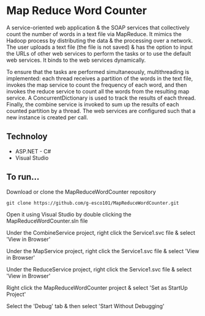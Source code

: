 # Map Reduce Word Counter

A service-oriented web application & the SOAP services that collectively count the number of words in a text file via MapReduce. It mimics the Hadoop process by distributing the data & the processing over a network. The user uploads a text file (the file is not saved) & has the option to input the URLs of other web services to perform the tasks or to use the default web services. It binds to the web services dynamically. 

To ensure that the tasks are performed simultaneously, multithreading is implemented: each thread receives a partition of the words in the text file, invokes the map service to count the frequency of each word, and then invokes the reduce service to count all the words from the resulting map service. A ConcurrentDictionary is used to track the 
results of each thread. Finally, the combine service is invoked to sum up the results of each counted partition by a thread. The web services are configured such that a new instance is created per call. 

## Technoloy

- ASP.NET - C#
- Visual Studio

## To run...

Download or clone the MapReduceWordCounter repository

```
git clone https://github.com/g-esco101/MapReduceWordCounter.git
```

Open it using Visual Studio by double clicking the MapReduceWordCounter.sln file

Under the CombineService project, right click the Service1.svc file & select 'View in Browser'

Under the MapService project, right click the Service1.svc file & select 'View in Browser'

Under the ReduceService project, right click the Service1.svc file & select 'View in Browser'

Right click the MapReduceWordCounter project & select 'Set as StartUp Project'

Select the 'Debug' tab & then select 'Start Without Debugging'
